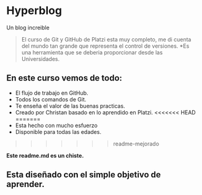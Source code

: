 # Hyperblog
Un blog increible
> El curso de Git y GitHub de Platzi esta muy completo, me di cuenta del mundo tan grande que representa el control de versiones.
> *Es una herramienta que se deberia proporcionar desde las Universidades.
## En este curso vemos de todo:
* El flujo de trabajo en GitHub.
* Todos los comandos de Git.
* Te enseña el valor de las buenas practicas.
* Creado por Christan basado en lo aprendido en Platzi.
<<<<<<< HEAD
=======
* Esta hecho con mucho esfuerzo
* Disponible para todas las edades.
>>>>>>> readme-mejorado

**Este readme.md es un chiste.**
## Esta diseñado con el simple objetivo de aprender.